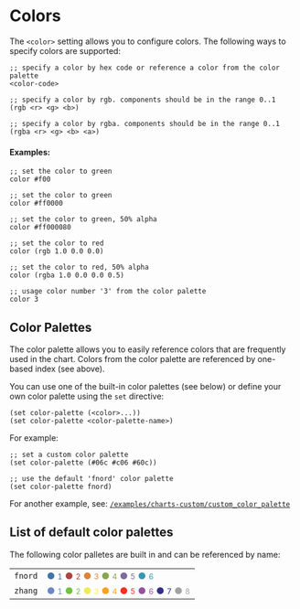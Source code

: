 Colors
======

The `<color>` setting allows you to configure colors. The following ways to
specify colors are supported:

    ;; specify a color by hex code or reference a color from the color palette
    <color-code>

    ;; specify a color by rgb. components should be in the range 0..1
    (rgb <r> <g> <b>)

    ;; specify a color by rgba. components should be in the range 0..1
    (rgba <r> <g> <b> <a>)


#### Examples:

    ;; set the color to green
    color #f00

    ;; set the color to green
    color #ff0000

    ;; set the color to green, 50% alpha
    color #ff000080

    ;; set the color to red
    color (rgb 1.0 0.0 0.0)

    ;; set the color to red, 50% alpha
    color (rgba 1.0 0.0 0.0 0.5)

    ;; usage color number '3' from the color palette
    color 3


Color Palettes
--------------

The color palette allows you to easily reference colors that are frequently used
in the chart. Colors from the color palette are referenced by one-based index
(see above).

You can use one of the built-in color palettes (see below) or define your own
color palette using the `set` directive:

    (set color-palette (<color>...))
    (set color-palette <color-palette-name>)

For example:

    ;; set a custom color palette
    (set color-palette (#06c #c06 #60c))

    ;; use the default 'fnord' color palette
    (set color-palette fnord)


For another example, see:
[`/examples/charts-custom/custom_color_palette`](/examples/charts-custom/custom_color_palette)


List of default color palettes
-------------------------------

The following color palletes are built in and can be referenced by name:

<table class="plain">
  <tr>
    <td><code>fnord</code></td>
    <td>
      <span style="color: #4572a7;" class="color_legend">● <small>1</small></span>
      <span style="color: #aa4643;" class="color_legend">● <small>2</small></span>
      <span style="color: #db843d;" class="color_legend">● <small>3</small></span>
      <span style="color: #89a54e;" class="color_legend">● <small>4</small></span>
      <span style="color: #80699b;" class="color_legend">● <small>5</small></span>
      <span style="color: #3d96ae;" class="color_legend">● <small>6</small></span>
    </td>
  </tr>
  <tr>
    <td><code>zhang</code></td>
    <td>
      <span style="color: #6a88c4;" class="color_legend">● <small>1</small></span>
      <span style="color: #75c042;" class="color_legend">● <small>2</small></span>
      <span style="color: #efeb52;" class="color_legend">● <small>3</small></span>
      <span style="color: #f5a325;" class="color_legend">● <small>4</small></span>
      <span style="color: #f92d23;" class="color_legend">● <small>5</small></span>
      <span style="color: #9551a1;" class="color_legend">● <small>6</small></span>
      <span style="color: #323085;" class="color_legend">● <small>7</small></span>
      <span style="color: #a2a2a2;" class="color_legend">● <small>8</small></span>
    </td>
  </tr>
</table>

